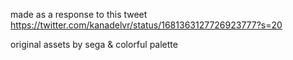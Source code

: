made as a response to this tweet https://twitter.com/kanadelvr/status/1681363127726923777?s=20

original assets by sega & colorful palette
